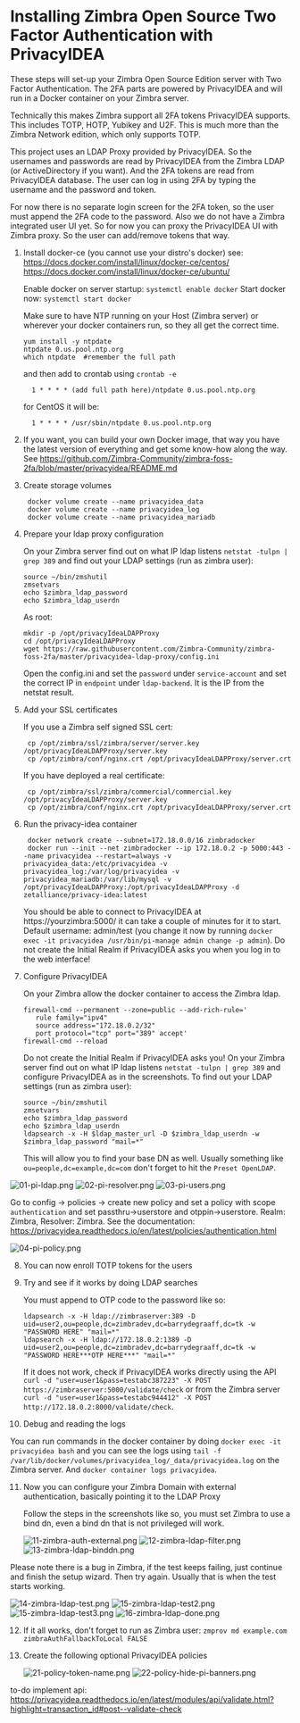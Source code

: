 # Installing Zimbra Open Source Two Factor Authentication with PrivacyIDEA

These steps will set-up your Zimbra Open Source Edition server with Two Factor Authentication. The 2FA parts are powered by PrivacyIDEA and will run in a Docker container on your Zimbra server.

Technically this makes Zimbra support all 2FA tokens PrivacyIDEA supports. This includes TOTP, HOTP, Yubikey and U2F. This is much more than the Zimbra Network edition, which only supports TOTP.

This project uses an LDAP Proxy provided by PrivacyIDEA. So the usernames and passwords are read by PrivacyIDEA from the Zimbra LDAP (or ActiveDirectory if you want). And the 2FA tokens are read from PrivacyIDEA database. The user can log in using 2FA by typing the username and the password and token. 

For now there is no separate login screen for the 2FA token, so the user must append the 2FA code to the password. Also we do not have a Zimbra integrated user UI yet. So for now you can proxy the PrivacyIDEA UI with Zimbra proxy. So the user can add/remove tokens that way.

1. Install docker-ce (you cannot use your distro's docker) see:
   https://docs.docker.com/install/linux/docker-ce/centos/
   https://docs.docker.com/install/linux/docker-ce/ubuntu/
   
   Enable docker on server startup: `systemctl enable docker`
   Start docker now: `systemctl start docker`

   Make sure to have NTP running on your Host (Zimbra server) or wherever your docker containers run, so they all get the correct time. 
   
       yum install -y ntpdate
       ntpdate 0.us.pool.ntp.org
       which ntpdate  #remember the full path
   
   and then add to crontab using `crontab -e`
   
         1 * * * * (add full path here)/ntpdate 0.us.pool.ntp.org
   
   for CentOS it will be:
   
         1 * * * * /usr/sbin/ntpdate 0.us.pool.ntp.org

2. If you want, you can build your own Docker image, that way you have the latest version of everything and get some know-how along the way. See https://github.com/Zimbra-Community/zimbra-foss-2fa/blob/master/privacyidea/README.md
   
3. Create storage volumes

        docker volume create --name privacyidea_data
        docker volume create --name privacyidea_log
        docker volume create --name privacyidea_mariadb

4. Prepare your ldap proxy configuration

   On your Zimbra server find out on what IP ldap listens `netstat -tulpn | grep 389` and find out your LDAP settings (run as zimbra user):

       source ~/bin/zmshutil 
       zmsetvars 
       echo $zimbra_ldap_password
       echo $zimbra_ldap_userdn

   As root:

       mkdir -p /opt/privacyIdeaLDAPProxy
       cd /opt/privacyIdeaLDAPProxy
       wget https://raw.githubusercontent.com/Zimbra-Community/zimbra-foss-2fa/master/privacyidea-ldap-proxy/config.ini
        
   Open the config.ini and set the `password` under `service-account` and set the correct IP in `endpoint` under `ldap-backend`. It is the IP from the netstat result.


5. Add your SSL certificates

   If you use a Zimbra self signed SSL cert:
   
        cp /opt/zimbra/ssl/zimbra/server/server.key /opt/privacyIdeaLDAPProxy/server.key
        cp /opt/zimbra/conf/nginx.crt /opt/privacyIdeaLDAPProxy/server.crt

   If you have deployed a real certificate:
   
        cp /opt/zimbra/ssl/zimbra/commercial/commercial.key /opt/privacyIdeaLDAPProxy/server.key
        cp /opt/zimbra/conf/nginx.crt /opt/privacyIdeaLDAPProxy/server.crt

6. Run the privacy-idea container

        docker network create --subnet=172.18.0.0/16 zimbradocker
        docker run --init --net zimbradocker --ip 172.18.0.2 -p 5000:443 --name privacyidea --restart=always -v privacyidea_data:/etc/privacyidea -v privacyidea_log:/var/log/privacyidea -v privacyidea_mariadb:/var/lib/mysql -v /opt/privacyIdeaLDAPProxy:/opt/privacyIdeaLDAPProxy -d zetalliance/privacy-idea:latest

   You should be able to connect to PrivacyIDEA at https://yourzimbra:5000/ it can take a couple of minutes for it to start. Default username: admin/test (you change it now by running `docker exec -it privacyidea /usr/bin/pi-manage admin change -p admin`). Do not create the Initial Realm if PrivacyIDEA asks you when you log in to the web interface!

7. Configure PrivacyIDEA

    On your Zimbra allow the docker container to access the Zimbra ldap.

       firewall-cmd --permanent --zone=public --add-rich-rule='
          rule family="ipv4"
          source address="172.18.0.2/32"
          port protocol="tcp" port="389" accept'
       firewall-cmd --reload

   Do not create the Initial Realm if PrivacyIDEA asks you! On your Zimbra server find out on what IP ldap listens `netstat -tulpn | grep 389` and configure PrivacyIDEA as in the screenshots. To find out your LDAP settings (run as zimbra user):

       source ~/bin/zmshutil 
       zmsetvars 
       echo $zimbra_ldap_password
       echo $zimbra_ldap_userdn
       ldapsearch -x -H $ldap_master_url -D $zimbra_ldap_userdn -w $zimbra_ldap_password "mail=*"

   This will allow you to find your base DN as well. Usually something like `ou=people,dc=example,dc=com` don't forget to hit the `Preset OpenLDAP`.


![01-pi-ldap.png](https://github.com/Zimbra-Community/zimbra-foss-2fa/raw/master/screenshots/01-pi-ldap.png)
![02-pi-resolver.png](https://github.com/Zimbra-Community/zimbra-foss-2fa/raw/master/screenshots/02-pi-resolver.png)
![03-pi-users.png](https://github.com/Zimbra-Community/zimbra-foss-2fa/raw/master/screenshots/03-pi-users.png)

   Go to config -> policies -> create new policy and set a policy with scope `authentication` and set passthru->userstore and otppin->userstore. Realm: Zimbra, Resolver: Zimbra. See the documentation: https://privacyidea.readthedocs.io/en/latest/policies/authentication.html
   
![04-pi-policy.png](https://github.com/Zimbra-Community/zimbra-foss-2fa/raw/master/screenshots/04-pi-policy.png)   

8. You can now enroll TOTP tokens for the users

9. Try and see if it works by doing LDAP searches

   You must append to OTP code to the password like so:

       ldapsearch -x -H ldap://zimbraserver:389 -D uid=user2,ou=people,dc=zimbradev,dc=barrydegraaff,dc=tk -w "PASSWORD HERE" "mail=*"
       ldapsearch -x -H ldap://172.18.0.2:1389 -D uid=user2,ou=people,dc=zimbradev,dc=barrydegraaff,dc=tk -w "PASSWORD HERE***OTP HERE***" "mail=*"

   If it does not work, check if PrivacyIDEA works directly using the API `curl -d "user=user1&pass=testabc387223" -X POST https://zimbraserver:5000/validate/check` or from the Zimbra server `curl -d "user=user1&pass=testabc944412" -X POST http://172.18.0.2:8000/validate/check`.
     
10. Debug and reading the logs

   You can run commands in the docker container by doing `docker exec -it privacyidea bash` and you can see the logs using `tail -f /var/lib/docker/volumes/privacyidea_log/_data/privacyidea.log` on the Zimbra server. And `docker container logs privacyidea`.
    
11. Now you can configure your Zimbra Domain with external authentication, basically pointing it to the LDAP Proxy

    Follow the steps in the screenshots like so, you must set Zimbra to use a bind dn, even a bind dn that is not privileged will work.

    ![11-zimbra-auth-external.png](https://github.com/Zimbra-Community/zimbra-foss-2fa/raw/master/screenshots/11-zimbra-auth-external.png)
![12-zimbra-ldap-filter.png](https://github.com/Zimbra-Community/zimbra-foss-2fa/raw/master/screenshots/12-zimbra-ldap-filter.png)
![13-zimbra-ldap-binddn.png](https://github.com/Zimbra-Community/zimbra-foss-2fa/raw/master/screenshots/13-zimbra-ldap-binddn.png)

   Please note there is a bug in Zimbra, if the test keeps failing, just continue and finish the setup wizard. Then try again. Usually that is when the test starts working.

   ![14-zimbra-ldap-test.png](https://github.com/Zimbra-Community/zimbra-foss-2fa/raw/master/screenshots/14-zimbra-ldap-test.png)
![15-zimbra-ldap-test2.png](https://github.com/Zimbra-Community/zimbra-foss-2fa/raw/master/screenshots/15-zimbra-ldap-test2.png)
![15-zimbra-ldap-test3.png](https://github.com/Zimbra-Community/zimbra-foss-2fa/raw/master/screenshots/15-zimbra-ldap-test3.png)
![16-zimbra-ldap-done.png](https://github.com/Zimbra-Community/zimbra-foss-2fa/raw/master/screenshots/16-zimbra-ldap-done.png)

12. If it all works, don't forget to run as Zimbra user: `zmprov md example.com zimbraAuthFallbackToLocal FALSE`

13. Create the following optional PrivacyIDEA policies

    ![21-policy-token-name.png](https://github.com/Zimbra-Community/zimbra-foss-2fa/raw/master/screenshots/21-policy-token-name.png)
![22-policy-hide-pi-banners.png](https://github.com/Zimbra-Community/zimbra-foss-2fa/raw/master/screenshots/22-policy-hide-pi-banners.png)


to-do implement api: https://privacyidea.readthedocs.io/en/latest/modules/api/validate.html?highlight=transaction_id#post--validate-check

